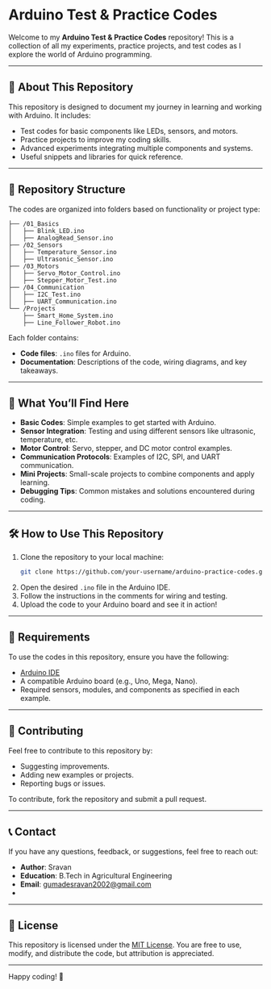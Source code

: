
# Arduino Test & Practice Codes

Welcome to my **Arduino Test & Practice Codes** repository! This is a collection of all my experiments, practice projects, and test codes as I explore the world of Arduino programming.

---

## 📜 **About This Repository**

This repository is designed to document my journey in learning and working with Arduino. It includes:
- Test codes for basic components like LEDs, sensors, and motors.
- Practice projects to improve my coding skills.
- Advanced experiments integrating multiple components and systems.
- Useful snippets and libraries for quick reference.

---

## 📂 **Repository Structure**

The codes are organized into folders based on functionality or project type:

```plaintext
├── /01_Basics
│   ├── Blink_LED.ino
│   ├── AnalogRead_Sensor.ino
├── /02_Sensors
│   ├── Temperature_Sensor.ino
│   ├── Ultrasonic_Sensor.ino
├── /03_Motors
│   ├── Servo_Motor_Control.ino
│   ├── Stepper_Motor_Test.ino
├── /04_Communication
│   ├── I2C_Test.ino
│   ├── UART_Communication.ino
└── /Projects
    ├── Smart_Home_System.ino
    ├── Line_Follower_Robot.ino
```

Each folder contains:
- **Code files**: `.ino` files for Arduino.
- **Documentation**: Descriptions of the code, wiring diagrams, and key takeaways.

---

## 🚀 **What You’ll Find Here**

- **Basic Codes**: Simple examples to get started with Arduino.
- **Sensor Integration**: Testing and using different sensors like ultrasonic, temperature, etc.
- **Motor Control**: Servo, stepper, and DC motor control examples.
- **Communication Protocols**: Examples of I2C, SPI, and UART communication.
- **Mini Projects**: Small-scale projects to combine components and apply learning.
- **Debugging Tips**: Common mistakes and solutions encountered during coding.

---

## 🛠️ **How to Use This Repository**

1. Clone the repository to your local machine:
   ```bash
   git clone https://github.com/your-username/arduino-practice-codes.git
   ```
2. Open the desired `.ino` file in the Arduino IDE.
3. Follow the instructions in the comments for wiring and testing.
4. Upload the code to your Arduino board and see it in action!

---

## 🧰 **Requirements**

To use the codes in this repository, ensure you have the following:
- [Arduino IDE](https://www.arduino.cc/en/software)
- A compatible Arduino board (e.g., Uno, Mega, Nano).
- Required sensors, modules, and components as specified in each example.

---

## 🤝 **Contributing**

Feel free to contribute to this repository by:
- Suggesting improvements.
- Adding new examples or projects.
- Reporting bugs or issues.

To contribute, fork the repository and submit a pull request.

---

## 📞 **Contact**

If you have any questions, feedback, or suggestions, feel free to reach out:
- **Author**: Sravan
- **Education**: B.Tech in Agricultural Engineering
- **Email**: gumadesravan2002@gmail.com
- 

---

## 📜 **License**

This repository is licensed under the [MIT License](LICENSE). You are free to use, modify, and distribute the code, but attribution is appreciated.

---

Happy coding! 🎉
